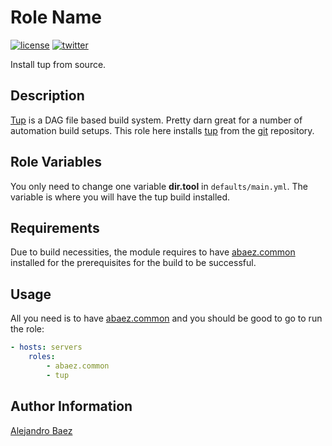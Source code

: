 Role Name
=========
[![license][2i]][2p]
[![twitter][3i]][3p]

Install tup from source.

Description
-----------

[Tup][4] is a DAG file based build system. Pretty darn great for a number of automation build setups. This role here installs [tup][4] from the [git][5] repository.

Role Variables
--------------

You only need to change one variable **dir.tool** in `defaults/main.yml`. The variable is where you will have the tup build installed.

Requirements
------------

Due to build necessities, the module requires to have [abaez.common][6] installed for the prerequisites for the build to be successful.

Usage
-----

All you need is to have [abaez.common][6] and you should be good to go to run the role:

``` yaml
- hosts: servers
    roles:
        - abaez.common
        - tup
```

Author Information
------------------

[Alejandro Baez][1]

[1]: https://keybase.io/baez
[2i]: https://img.shields.io/badge/license-BSD_2-green.svg
[2p]: ./LICENSE
[3i]: https://img.shields.io/badge/twitter-a_baez-blue.svg
[3p]: https://twitter.com/a_baez
[4]: http://gittup.org/tup
[5]: https://github.com/gittup/tup
[6]: https://galaxy.ansible.com/abaez/common
